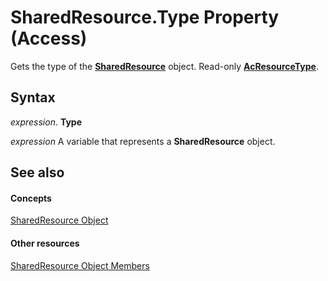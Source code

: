 
# SharedResource.Type Property (Access)

Gets the type of the  **[SharedResource](a97163fa-f833-ed1c-aea5-1a7bab783eba.md)** object. Read-only **[AcResourceType](ce31a7ab-ad69-a351-2374-488203884bac.md)**.


## Syntax

 _expression_. **Type**

 _expression_ A variable that represents a **SharedResource** object.


## See also


#### Concepts


[SharedResource Object](a97163fa-f833-ed1c-aea5-1a7bab783eba.md)
#### Other resources


[SharedResource Object Members](bd9e813e-9e0a-8448-e4f6-d5c262d6419b.md)
